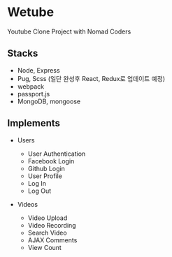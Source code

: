 # Wetube
Youtube Clone Project with Nomad Coders

## Stacks
- Node, Express
- Pug, Scss (일단 완성후 React, Redux로 업데이트 예정)
- webpack
- passport.js
- MongoDB, mongoose

## Implements
- Users
  - User Authentication
  - Facebook Login
  - Github Login
  - User Profile
  - Log In
  - Log Out
  
- Videos
  - Video Upload
  - Video Recording
  - Search Video
  - AJAX Comments
  - View Count
